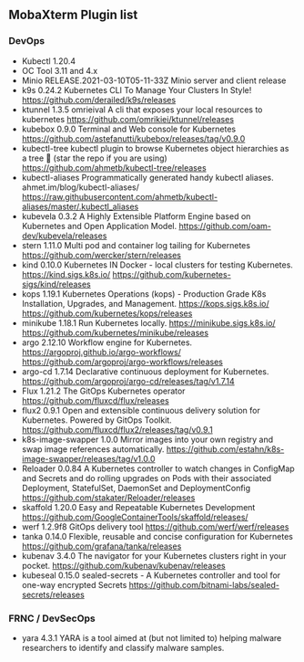 ## MobaXterm Plugin list
### DevOps
* Kubectl 1.20.4
* OC Tool 3.11 and 4.x
* Minio RELEASE.2021-03-10T05-11-33Z
Minio server and client release 
* k9s 0.24.2
Kubernetes CLI To Manage Your Clusters In Style!
https://github.com/derailed/k9s/releases
* ktunnel 1.3.5 omrieival
A cli that exposes your local resources to kubernetes
https://github.com/omrikiei/ktunnel/releases
* kubebox 0.9.0
Terminal and Web console for Kubernetes
https://github.com/astefanutti/kubebox/releases/tag/v0.9.0
* kubectl-tree
kubectl plugin to browse Kubernetes object hierarchies as a tree 🎄 (star the repo if you are using)
https://github.com/ahmetb/kubectl-tree/releases
* kubectl-aliases
Programmatically generated handy kubectl aliases.
ahmet.im/blog/kubectl-aliases/
https://raw.githubusercontent.com/ahmetb/kubectl-aliases/master/.kubectl_aliases
* kubevela 0.3.2
A Highly Extensible Platform Engine based on Kubernetes and Open Application Model.
https://github.com/oam-dev/kubevela/releases
* stern 1.11.0
Multi pod and container log tailing for Kubernetes
https://github.com/wercker/stern/releases
* kind 0.10.0
Kubernetes IN Docker - local clusters for testing Kubernetes. https://kind.sigs.k8s.io/
https://github.com/kubernetes-sigs/kind/releases
* kops 1.19.1
Kubernetes Operations (kops) - Production Grade K8s Installation, Upgrades, and Management. https://kops.sigs.k8s.io/
https://github.com/kubernetes/kops/releases
* minikube 1.18.1
Run Kubernetes locally. https://minikube.sigs.k8s.io/
https://github.com/kubernetes/minikube/releases
* argo 2.12.10
Workflow engine for Kubernetes. https://argoproj.github.io/argo-workflows/
https://github.com/argoproj/argo-workflows/releases
* argo-cd 1.7.14
Declarative continuous deployment for Kubernetes.
https://github.com/argoproj/argo-cd/releases/tag/v1.7.14
* Flux 1.21.2
The GitOps Kubernetes operator
https://github.com/fluxcd/flux/releases
* flux2 0.9.1
Open and extensible continuous delivery solution for Kubernetes. Powered by GitOps Toolkit.
https://github.com/fluxcd/flux2/releases/tag/v0.9.1
* k8s-image-swapper 1.0.0
Mirror images into your own registry and swap image references automatically.
https://github.com/estahn/k8s-image-swapper/releases/tag/v1.0.0
* Reloader 0.0.84
A Kubernetes controller to watch changes in ConfigMap and Secrets and do rolling upgrades on Pods with their associated Deployment, StatefulSet, DaemonSet and DeploymentConfig
https://github.com/stakater/Reloader/releases
* skaffold 1.20.0
Easy and Repeatable Kubernetes Development
https://github.com/GoogleContainerTools/skaffold/releases/
* werf 1.2.9f8
GitOps delivery tool
https://github.com/werf/werf/releases
* tanka 0.14.0
Flexible, reusable and concise configuration for Kubernetes
https://github.com/grafana/tanka/releases
* kubenav 3.4.0
The navigator for your Kubernetes clusters right in your pocket.
https://github.com/kubenav/kubenav/releases
* kubeseal 0.15.0
sealed-secrets - A Kubernetes controller and tool for one-way encrypted Secrets
https://github.com/bitnami-labs/sealed-secrets/releases

### FRNC / DevSecOps
* yara 4.3.1
YARA is a tool aimed at (but not limited to) helping malware researchers to identify and classify malware samples.
